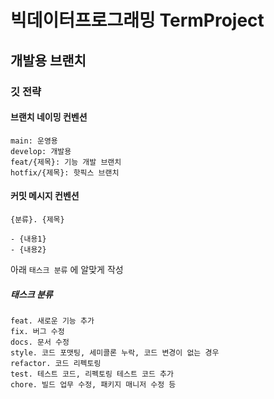 # 빅데이터프로그래밍 TermProject
## 개발용 브랜치
### 깃 전략
#### 브랜치 네이밍 컨벤션
```
main: 운영용
develop: 개발용
feat/{제목}: 기능 개발 브랜치
hotfix/{제목}: 핫픽스 브랜치
```

#### 커밋 메시지 컨벤션
```
{분류}. {제목}

- {내용1}
- {내용2}
```
아래 `태스크 분류` 에 알맞게 작성

##### 태스크 분류
```
feat. 새로운 기능 추가
fix. 버그 수정
docs. 문서 수정
style. 코드 포맷팅, 세미콜론 누락, 코드 변경이 없는 경우
refactor. 코드 리펙토링
test. 테스트 코드, 리펙토링 테스트 코드 추가
chore. 빌드 업무 수정, 패키지 매니저 수정 등
```
